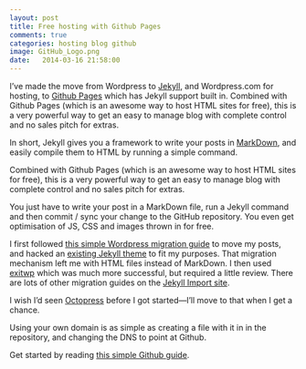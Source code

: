 ```yaml
---
layout: post
title: Free hosting with Github Pages
comments: true
categories: hosting blog github
image: GitHub_Logo.png
date:   2014-03-16 21:58:00
---
```




I’ve made the move from Wordpress to [Jekyll](http://jekyllrb.com/), and Wordpress.com for hosting, to [Github Pages](http://pages.github.com/) which has Jekyll support built in. Combined with Github Pages (which is an awesome way to host HTML sites for free), this is a very powerful way to get an easy to manage blog with complete control and no sales pitch for extras.

In short, Jekyll gives you a framework to write your posts in [MarkDown](http://daringfireball.net/projects/markdown/), and easily compile them to HTML by running a simple command.

Combined with Github Pages (which is an awesome way to host HTML sites for free), this is a very powerful way to get an easy to manage blog with complete control and no sales pitch for extras.

You just have to write your post in a MarkDown file, run a Jekyll command and then commit / sync your change to the GitHub repository. You even get optimisation of JS, CSS and images thrown in for free.

I first followed [this simple Wordpress migration guide](http://hadihariri.com/2013/12/24/migrating-from-wordpress-to-jekyll/) to move my posts, and hacked an [existing Jekyll theme](http://the-development.github.io/flex/) to fit my purposes. That migration mechanism left me with HTML files instead of MarkDown. I then used [exitwp](https://github.com/thomasf/exitwp) which was much more successful, but required a little review. There are lots of other migration guides on the [Jekyll Import site](http://import.jekyllrb.com/docs/home/).

I wish I’d seen [Octopress](http://octopress.org/) before I got started—I’ll move to that when I get a chance.

Using your own domain is as simple as creating a file with it in in the repository, and changing the DNS to point at Github.

Get started by reading [this simple Github guide](http://pages.github.com/).
